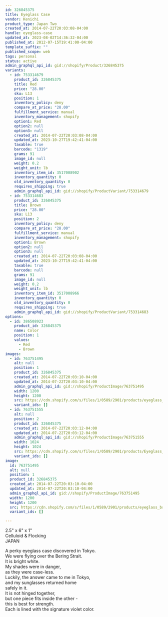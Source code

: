 ```yaml
---
id: 326845375
title: Eyeglass Case
vendor: Kenichi
product_type: Japan Two
created_at: 2014-07-22T20:03:08-04:00
handle: eyeglass-case
updated_at: 2023-08-02T14:36:32-04:00
published_at: 2012-07-15T19:41:00-04:00
template_suffix: ""
published_scope: web
tags: personal
status: active
admin_graphql_api_id: gid://shopify/Product/326845375
variants:
  - id: 753314679
    product_id: 326845375
    title: Red
    price: "28.00"
    sku: L13
    position: 1
    inventory_policy: deny
    compare_at_price: "28.00"
    fulfillment_service: manual
    inventory_management: shopify
    option1: Red
    option2: null
    option3: null
    created_at: 2014-07-22T20:03:08-04:00
    updated_at: 2023-10-27T19:42:41-04:00
    taxable: true
    barcode: "1319"
    grams: 91
    image_id: null
    weight: 0.2
    weight_unit: lb
    inventory_item_id: 3517008902
    inventory_quantity: 0
    old_inventory_quantity: 0
    requires_shipping: true
    admin_graphql_api_id: gid://shopify/ProductVariant/753314679
  - id: 753314683
    product_id: 326845375
    title: Brown
    price: "28.00"
    sku: L13
    position: 2
    inventory_policy: deny
    compare_at_price: "28.00"
    fulfillment_service: manual
    inventory_management: shopify
    option1: Brown
    option2: null
    option3: null
    created_at: 2014-07-22T20:03:08-04:00
    updated_at: 2023-10-27T19:42:41-04:00
    taxable: true
    barcode: null
    grams: 91
    image_id: null
    weight: 0.2
    weight_unit: lb
    inventory_item_id: 3517008966
    inventory_quantity: 0
    old_inventory_quantity: 0
    requires_shipping: true
    admin_graphql_api_id: gid://shopify/ProductVariant/753314683
options:
  - id: 386508923
    product_id: 326845375
    name: Color
    position: 1
    values:
      - Red
      - Brown
images:
  - id: 763751495
    alt: null
    position: 1
    product_id: 326845375
    created_at: 2014-07-22T20:03:10-04:00
    updated_at: 2014-07-22T20:03:10-04:00
    admin_graphql_api_id: gid://shopify/ProductImage/763751495
    width: 1200
    height: 1200
    src: https://cdn.shopify.com/s/files/1/0589/2901/products/eyeglass_brown.jpeg?v=1406073790
    variant_ids: []
  - id: 763751555
    alt: null
    position: 2
    product_id: 326845375
    created_at: 2014-07-22T20:03:12-04:00
    updated_at: 2014-07-22T20:03:12-04:00
    admin_graphql_api_id: gid://shopify/ProductImage/763751555
    width: 1024
    height: 1024
    src: https://cdn.shopify.com/s/files/1/0589/2901/products/Eyeglass_Case_Red.jpeg?v=1406073792
    variant_ids: []
image:
  id: 763751495
  alt: null
  position: 1
  product_id: 326845375
  created_at: 2014-07-22T20:03:10-04:00
  updated_at: 2014-07-22T20:03:10-04:00
  admin_graphql_api_id: gid://shopify/ProductImage/763751495
  width: 1200
  height: 1200
  src: https://cdn.shopify.com/s/files/1/0589/2901/products/eyeglass_brown.jpeg?v=1406073790
  variant_ids: []

---
```


2.5" x 6" x 1"  
Celluloid & Flocking  
JAPAN

<!-- td {border: 1px solid #ccc;}br {mso-data-placement:same-cell;} -->

A perky eyeglass case discovered in Tokyo.  
We were flying over the Bering Strait.  
It is bright white.  
My shades were in danger,  
as they were case-less.  
Luckily, the answer came to me in Tokyo,  
and my sunglasses returned home  
safely in it.  
It is not hinged together,  
but one piece fits inside the other -  
this is best for strength.  
Each is lined with the signature violet color.